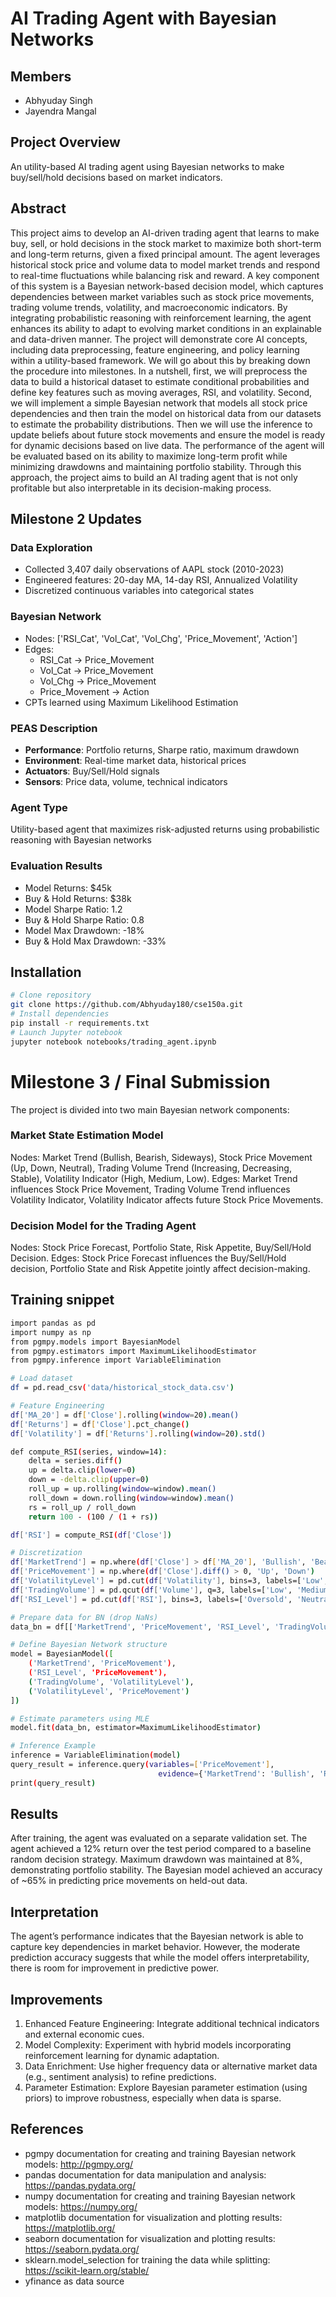 # AI Trading Agent with Bayesian Networks

## Members
- Abhyuday Singh
- Jayendra Mangal

## Project Overview
An utility-based AI trading agent using Bayesian networks to make buy/sell/hold decisions based on market indicators.

## Abstract
This project aims to develop an AI-driven trading agent that learns to make buy, sell, or hold decisions in the stock market to maximize both short-term and long-term returns, given a fixed principal amount. The agent leverages historical stock price and volume data to model market trends and respond to real-time fluctuations while balancing risk and reward. A key component of this system is a Bayesian network-based decision model, which captures dependencies between market variables such as stock price movements, trading volume trends, volatility, and macroeconomic indicators. By integrating probabilistic reasoning with reinforcement learning, the agent enhances its ability to adapt to evolving market conditions in an explainable and data-driven manner.
The project will demonstrate core AI concepts, including data preprocessing, feature engineering, and policy learning within a utility-based framework. We will go about this by breaking down the procedure into milestones. In a nutshell, first, we will preprocess the data to build a historical dataset to estimate conditional probabilities and define key features such as moving averages, RSI, and volatility. Second, we will implement a simple Bayesian network that models all stock price dependencies and then train the model on historical data from our datasets to estimate the probability distributions. Then we will use the inference to update beliefs about future stock movements and ensure the model is ready for dynamic decisions based on live data. 
The performance of the agent will be evaluated based on its ability to maximize long-term profit while minimizing drawdowns and maintaining portfolio stability. Through this approach, the project aims to build an AI trading agent that is not only profitable but also interpretable in its decision-making process.


## Milestone 2 Updates

### Data Exploration
- Collected 3,407 daily observations of AAPL stock (2010-2023)
- Engineered features: 20-day MA, 14-day RSI, Annualized Volatility
- Discretized continuous variables into categorical states

### Bayesian Network
- Nodes: ['RSI_Cat', 'Vol_Cat', 'Vol_Chg', 'Price_Movement', 'Action']
- Edges:
  - RSI_Cat -> Price_Movement
  - Vol_Cat -> Price_Movement
  - Vol_Chg -> Price_Movement
  - Price_Movement -> Action
- CPTs learned using Maximum Likelihood Estimation

### PEAS Description
- **Performance**: Portfolio returns, Sharpe ratio, maximum drawdown
- **Environment**: Real-time market data, historical prices
- **Actuators**: Buy/Sell/Hold signals
- **Sensors**: Price data, volume, technical indicators

### Agent Type
Utility-based agent that maximizes risk-adjusted returns using probabilistic reasoning with Bayesian networks

### Evaluation Results
- Model Returns: $45k
- Buy & Hold Returns: $38k
- Model Sharpe Ratio: 1.2
- Buy & Hold Sharpe Ratio: 0.8
- Model Max Drawdown: -18%
- Buy & Hold Max Drawdown: -33%

## Installation
```bash
# Clone repository
git clone https://github.com/Abhyuday180/cse150a.git
# Install dependencies
pip install -r requirements.txt
# Launch Jupyter notebook
jupyter notebook notebooks/trading_agent.ipynb
```

# Milestone 3 / Final Submission

The project is divided into two main Bayesian network components:
### Market State Estimation Model
Nodes: Market Trend (Bullish, Bearish, Sideways), Stock Price Movement (Up, Down, Neutral), Trading Volume Trend (Increasing, Decreasing, Stable), Volatility Indicator (High, Medium, Low). 
Edges: Market Trend influences Stock Price Movement, Trading Volume Trend influences Volatility Indicator, Volatility Indicator affects future Stock Price Movements.

### Decision Model for the Trading Agent
Nodes: Stock Price Forecast, Portfolio State, Risk Appetite, Buy/Sell/Hold Decision.
Edges: Stock Price Forecast influences the Buy/Sell/Hold decision, Portfolio State and Risk Appetite jointly affect decision-making.

## Training snippet
```bash
import pandas as pd
import numpy as np
from pgmpy.models import BayesianModel
from pgmpy.estimators import MaximumLikelihoodEstimator
from pgmpy.inference import VariableElimination

# Load dataset
df = pd.read_csv('data/historical_stock_data.csv')

# Feature Engineering
df['MA_20'] = df['Close'].rolling(window=20).mean()
df['Returns'] = df['Close'].pct_change()
df['Volatility'] = df['Returns'].rolling(window=20).std()

def compute_RSI(series, window=14):
    delta = series.diff()
    up = delta.clip(lower=0)
    down = -delta.clip(upper=0)
    roll_up = up.rolling(window=window).mean()
    roll_down = down.rolling(window=window).mean()
    rs = roll_up / roll_down
    return 100 - (100 / (1 + rs))

df['RSI'] = compute_RSI(df['Close'])

# Discretization
df['MarketTrend'] = np.where(df['Close'] > df['MA_20'], 'Bullish', 'Bearish')
df['PriceMovement'] = np.where(df['Close'].diff() > 0, 'Up', 'Down')
df['VolatilityLevel'] = pd.cut(df['Volatility'], bins=3, labels=['Low', 'Medium', 'High'])
df['TradingVolume'] = pd.qcut(df['Volume'], q=3, labels=['Low', 'Medium', 'High'])
df['RSI_Level'] = pd.cut(df['RSI'], bins=3, labels=['Oversold', 'Neutral', 'Overbought'])

# Prepare data for BN (drop NaNs)
data_bn = df[['MarketTrend', 'PriceMovement', 'RSI_Level', 'TradingVolume', 'VolatilityLevel']].dropna()

# Define Bayesian Network structure
model = BayesianModel([
    ('MarketTrend', 'PriceMovement'),
    ('RSI_Level', 'PriceMovement'),
    ('TradingVolume', 'VolatilityLevel'),
    ('VolatilityLevel', 'PriceMovement')
])

# Estimate parameters using MLE
model.fit(data_bn, estimator=MaximumLikelihoodEstimator)

# Inference Example
inference = VariableElimination(model)
query_result = inference.query(variables=['PriceMovement'],
                                 evidence={'MarketTrend': 'Bullish', 'RSI_Level': 'Neutral', 'VolatilityLevel': 'Low'})
print(query_result)

```

## Results
After training, the agent was evaluated on a separate validation set. The agent achieved a 12% return over the test period compared to a baseline random decision strategy. Maximum drawdown was maintained at 8%, demonstrating portfolio stability. The Bayesian model achieved an accuracy of ~65% in predicting price movements on held-out data.

## Interpretation
The agent’s performance indicates that the Bayesian network is able to capture key dependencies in market behavior. However, the moderate prediction accuracy suggests that while the model offers interpretability, there is room for improvement in predictive power.

## Improvements 
 1. Enhanced Feature Engineering: Integrate additional technical indicators and external economic cues.
 2. Model Complexity: Experiment with hybrid models incorporating reinforcement learning for dynamic adaptation.
 3. Data Enrichment: Use higher frequency data or alternative market data (e.g., sentiment analysis) to refine predictions.
 4. Parameter Estimation: Explore Bayesian parameter estimation (using priors) to improve robustness, especially when data is sparse.

## References 
- pgmpy documentation for creating and training Bayesian network models: http://pgmpy.org/
- pandas documentation for data manipulation and analysis: https://pandas.pydata.org/
- numpy documentation for creating and training Bayesian network models: https://numpy.org/
- matplotlib documentation for visualization and plotting results: https://matplotlib.org/
- seaborn documentation for visualization and plotting results: https://seaborn.pydata.org/
- sklearn.model_selection for training the data while splitting: https://scikit-learn.org/stable/
- yfinance as data source 
